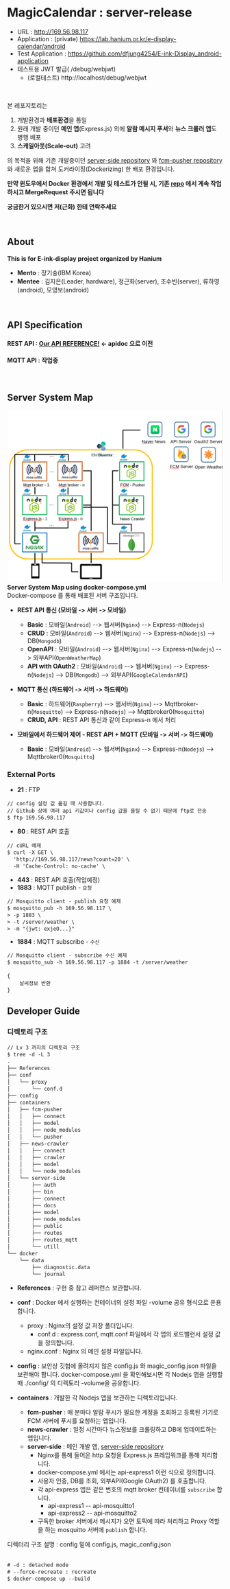 # MagicCalendar : server-release
- URL : http://169.56.98.117
- Application : (private) https://lab.hanium.or.kr/e-display-calendar/android
- Test Application : https://github.com/dfjung4254/E-ink-Display_android-application
- 테스트용 JWT 발급( /debug/webjwt)
  - (로컬테스트) http://localhost/debug/webjwt

</br>

본 레포지토리는
1. 개발환경과 **배포환경**을 통일
2. 원래 개발 중이던 **메인 앱**(Express.js) 외에 **알람 메시지 푸셔**와 **뉴스 크롤러 앱**도 병행 배포
3. **스케일아웃(Scale-out)** 고려

의 목적을 위해 기존 개발중이던 [server-side repository](https://github.com/dfjung4254/E-ink-Display_server-side) 와 [fcm-pusher repository](https://github.com/dfjung4254/E-ink-display_Fcm-pusher) 와 새로운 앱을 합쳐 도커라이징(Dockerizing) 한 배포 환경입니다.

**만약 윈도우에서 Docker 환경에서 개발 및 테스트가 안될 시, 기존 [repo](https://lab.hanium.or.kr/e-display-calendar/server-side) 에서 계속 작업하시고 MergeRequest 주시면 됩니다**

**궁금한거 있으시면 저(근화) 한테 연락주세요**

</br>

## About
**This is for E-ink-display project organized by Hanium**
- **Mento** : 장기숭(IBM Korea)
- **Mentee** : 김지은(Leader, hardware), 정근화(server), 조수빈(server), 류하영(android), 모영보(android)

</br>

## API Specification
#### REST API : [Our API REFERENCE!](http://169.56.98.117) <- apidoc 으로 이전
#### MQTT API : 작업중

</br>

## Server System Map
![system map](server-map.png)
**Server System Map using docker-compose.yml**</br>
Docker-compose 를 통해 배포된 서버 구조입니다.
</br>

- **REST API 통신 (모바일 -> 서버 -> 모바일)**
  - **Basic** : 모바일(`Android`) --> 웹서버(`Nginx`) --> Express-n(`Nodejs`)
  - **CRUD** : 모바일(`Android`) --> 웹서버(`Nginx`) --> Express-n(`Nodejs`) --> DB(`Mongodb`)
  - **OpenAPI** : 모바일(`Android`) --> 웹서버(`Nginx`) --> Express-n(`Nodejs`) --> 외부API(`OpenWeatherMap`)
  - **API with OAuth2** : 모바일(`Android`) --> 웹서버(`Nginx`) --> Express-n(`Nodejs`) --> DB(`Mongodb`) --> 외부API(`GoogleCalendarAPI`)

- **MQTT 통신 (하드웨어 -> 서버 -> 하드웨어)**
  - **Basic** : 하드웨어(`Raspberry`) --> 웹서버(`Nginx`) --> Mqttbroker-n(`Mosquitto`) --> Express-n(`Nodejs`) --> Mqttbroker0(`Mosquitto`)
  - **CRUD, API** : REST API 통신과 같이 Express-n 에서 처리
  
- **모바일에서 하드웨어 제어 - REST API + MQTT (모바일 -> 서버 -> 하드웨어)**
  - **Basic** : 모바일(`Android`) --> 웹서버(`Nginx`) --> Express-n(`Nodejs`) --> Mqttbroker0(`Mosquitto`)

### External Ports
- **21** : FTP
```
// config 설정 값 옮길 때 사용합니다.
// Github 상에 여러 api 키값이나 config 값을 올릴 수 없기 때문에 ftp로 전송
$ ftp 169.56.98.117
```
- **80** : REST API 호출
```
// cURL 예제
$ curl -X GET \
  'http://169.56.98.117/news?count=20' \
  -H 'Cache-Control: no-cache' \
```
- **443** : REST API 호출(작업예정)
- **1883** : MQTT publish - `요청`
```
// Mosquitto client - publish 요청 예제
$ mosquitto_pub -h 169.56.98.117 \
> -p 1883 \
> -t /server/weather \
> -m "{jwt: exjeO...}"
```
- **1884** : MQTT subscribe - `수신`
```
// Mosquitto client - subscribe 수신 예제
$ mosquitto_sub -h 169.56.98.117 -p 1884 -t /server/weather

{
    날씨정보 반환
}
```

## Developer Guide
### 디렉토리 구조
```
// Lv 3 까지의 디렉토리 구조
$ tree -d -L 3
.
├── References
├── conf
│   └── proxy
│       └── conf.d
├── config
├── containers
│   ├── fcm-pusher
│   │   ├── connect
│   │   ├── model
│   │   ├── node_modules
│   │   └── pusher
│   ├── news-crawler
│   │   ├── connect
│   │   ├── crawler
│   │   ├── model
│   │   └── node_modules
│   └── server-side
│       ├── auth
│       ├── bin
│       ├── connect
│       ├── docs
│       ├── model
│       ├── node_modules
│       ├── public
│       ├── routes
│       ├── routes_mqtt
│       └── utill
└── docker
    └── data
        ├── diagnostic.data
        └── journal

```
- **References** : 구현 중 참고 레퍼런스 보관합니다.


- **conf** : Docker 에서 실행하는 컨테이너의 설정 파일 -volume 공유 형식으로 운용합니다.
  - proxy : Nginx의 설정 값 저장 폴더입니다.
    - conf.d : express.conf, mqtt.conf 파일에서 각 앱의 로드밸런서 설정 값을 정의합니다.
  - nginx.conf : Nginx 의 메인 설정 파일입니다.
- **config** : 보안상 깃헙에 올려지지 않은 config.js 와 magic_config.json 파일을 보관해야 합니다. docker-compose.yml 을 확인해보시면 각 Nodejs 앱을 실행할 때 ./config/ 의 디렉토리 -volume을 공유합니다.
- **containers** : 개발한 각 Nodejs 앱을 보관하는 디렉토리입니다.
  - **fcm-pusher** : 매 분마다 알람 푸시가 필요한 계정을 조회하고 등록된 기기로 FCM 서버에 푸시를 요청하는 앱입니다.
  - **news-crawler** : 일정 시간마다 뉴스정보를 크롤링하고 DB에 업데이트하는 앱입니다.
  - **server-side** : 메인 개발 앱, [server-side repository](https://github.com/dfjung4254/E-ink-Display_server-side)
    - Nginx를 통해 들어온 http 요청을 Express.js 프레임워크를 통해 처리합니다.
    - docker-compose.yml 에서는 api-express1 이런 식으로 정의합니다.
    - 사용자 인증, DB를 조회, 외부API(Google OAuth2) 를 호출합니다.
    - 각 api-express 앱은 같은 번호의 mqtt broker 컨테이너를 `subscribe` 합니다.
      - api-express1 -- api-mosquitto1
      - api-express2 -- api-mosquitto2
    - 구독한 broker 서버에서 메시지가 오면 토픽에 따라 처리하고 Proxy 역할을 하는 mosquitto 서버에 `publish` 합니다.


디렉터리 구조 설명 : config 밑에 config.js, magic_config.json

```

# -d : detached mode
# --force-recreate : recreate
$ docker-compose up --build

```